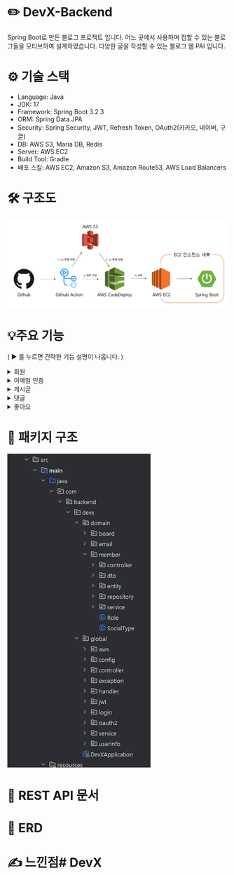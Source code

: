 ﻿# ✏️ DevX-Backend
Spring Boot로 만든 블로그 프로젝트 입니다.
어느 곳에서 사용하며 접할 수 있는 블로그들을 모티브하여 설계하였습니다.
다양한 글을 작성할 수 있는 블로그 웹 PAI 입니다.

# ⚙ 기술 스택
+ Language: Java
+ JDK: 17
+ Framework: Spring Boot 3.2.3
+ ORM: Spring Data JPA
+ Security: Spring Security, JWT, Refresh Token, OAuth2(카카오, 네이버, 구글)
+ DB: AWS S3, Maria DB, Redis
+ Server: AWS EC2
+ Build Tool: Gradle
+ 배포 스킬: AWS EC2, Amazon S3, Amazon Route53, AWS Load Balancers

# 🛠 구조도
![img.png](img.png)

# 💡주요 기능
( ▶ 를 누르면 간략한 기능 설명이 나옵니다. )
<details>
<summary>회원</summary>

- 회원가입 및 로그인
  + 이메일 중복 체크
  + JWT 토큰, OAuth2 (카카오, 네이버, 구글) 로그인
  + OAuth2 유저 로그인시 Email 등록을 하면 Token 발급 가능
  + 로그인 시 Access Token, Refresh Token 발급
  + Refresh Token 이용해서 Access Token 재발급

</details>

<details>
<summary>이메일 인증</summary>

- 이메일 인증으로 ID, password 변경
  + Email 입력 하면 유효한 유저 인지 확인 후 랜덤 코드 Email 발송
  + EMail 은 Redis 로 유효시간 설정
  + Email 이 일치하면 ID를 return
  + Email 인증 후 PassWord 변경 가능

</details>

<details>
<summary>게시글</summary>

- 게시글 등록, 수정, 삭제
  + 이미지 1장 이상 필수 등록
  + 게시글 이미지는 AWS S3 저장
  + 본인 글만 삭제 가능 ( 글 삭제 시 모든 댓글, 좋아요, 이미지 삭제 )

</details>

<details>
<summary>댓글</summary>

- 댓글 등록, 수정, 삭제
  + 댓글 작성 여러개 가능
  + 본인 글만 수정, 삭제 가능

</details>

<details>
<summary>좋아요</summary>

- 좋아요, 좋아요 취소
  + 클릭시 좋아요 +1, 한번 더 클릭시 좋아요 -1
  + 게시글당 한번만 좋아요 가능

</details>

# 📂 패키지 구조
![img_1.png](img_1.png)

# 🔗 REST API 문서

# 🔗 ERD

# ✍ 느낀점#   D e v X 
 
 
